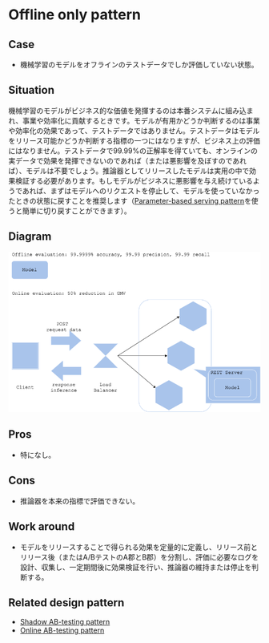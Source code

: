 # Offline only pattern

## Case
- 機械学習のモデルをオフラインのテストデータでしか評価していない状態。

## Situation
機械学習のモデルがビジネス的な価値を発揮するのは本番システムに組み込まれ、事業や効率化に貢献するときです。モデルが有用かどうか判断するのは事業や効率化の効果であって、テストデータではありません。テストデータはモデルをリリース可能かどうか判断する指標の一つにはなりますが、ビジネス上の評価にはなりません。テストデータで99.99%の正解率を得ていても、オンラインの実データで効果を発揮できないのであれば（または悪影響を及ぼすのであれば）、モデルは不要でしょう。推論器としてリリースしたモデルは実用の中で効果検証する必要があります。もしモデルがビジネスに悪影響を与え続けているようであれば、まずはモデルへのリクエストを停止して、モデルを使っていなかったときの状態に戻すことを推奨します（[Parameter-based serving pattern](../../../Operation-patterns/Parameter-based-serving-pattern/design_ja.md)を使うと簡単に切り戻すことができます）。

## Diagram
![diagram](diagram.png)


## Pros
- 特になし。

## Cons
- 推論器を本来の指標で評価できない。

## Work around
- モデルをリリースすることで得られる効果を定量的に定義し、リリース前とリリース後（またはA/BテストのA郡とB郡）を分割し、評価に必要なログを設計、収集し、一定期間後に効果検証を行い、推論器の維持または停止を判断する。

## Related design pattern
- [Shadow AB-testing pattern](./../../Shadow-ab-test-pattern/design_ja.md)
- [Online AB-testing pattern](./../../Online-ab-test-pattern/design_ja.md)